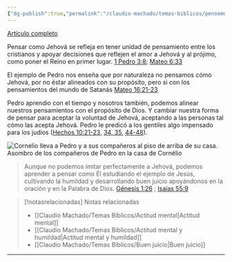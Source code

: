 ```yaml
---
{"dg-publish":true,"permalink":"/claudio-machado/temas-biblicos/pensemos-como-jehova/","title":"Pensemos cómo Jehová","tags":["Pensamientos","mente","Jehová","Pedro"]}
---
```


[Artículo completo](https://wol.jw.org/es/wol/d/r4/lp-s/2025321)

Pensar como Jehová se refleja en tener unidad de pensamiento entre los cristianos y apoyar decisiones que reflejen el amor a Jehová y al prójimo, como poner el Reino en primer lugar. [1 Pedro 3:8](https://wol.jw.org/es/wol/b/r4/lp-s/nwtsty/60/3#v=60:3:8); [Mateo 6:33](https://wol.jw.org/es/wol/b/r4/lp-s/nwtsty/40/6#v=40:6:33) 

El ejemplo de Pedro nos enseña que por naturaleza no pensamos cómo Jehová, por no éstar alineados con su propósito, pero si con los pensamientos del mundo de Satanás [Mateo 16:21-23](https://wol.jw.org/es/wol/b/r4/lp-s/nwtsty/40/16#v=40:16:21-40:16:23) 

Pedro aprendio con el tiempo y nosotros también, podemos alinear nuestros pensamientos con el propósito de Dios. Y cambiar nuestra forma de pensar para aceptar la voluntad de Jehová, aceptando a las personas tal cómo las acepta Jehová. Pedro le predicó a los gentiles algo impensado para los judíos ([Hechos 10:21-23,](https://wol.jw.org/es/wol/bc/r4/lp-s/2025321/10/0) [34, 35,](https://wol.jw.org/es/wol/bc/r4/lp-s/2025321/10/1) [44-48](https://wol.jw.org/es/wol/bc/r4/lp-s/2025321/10/2)).

![Cornelio lleva a Pedro y a sus compañeros al piso de arriba de su casa.](https://wol.jw.org/es/wol/mp/r4/lp-s/w25/2025/183)
<span class = "pie-foto">Asombro de los compañeros de Pedro en la casa de Cornélio</span>

>Aunque no podemos imitar perfectamente a Jehová, podemos aprender a pensar como Él estudiando el ejemplo de Jesús, cultivando la humildad y desarrollando buen juicio apoyándonos en la oración y en la Palabra de Dios.  [Génesis 1:26](https://wol.jw.org/es/wol/b/r4/lp-s/nwtsty/1/1#v=1:1:26) ; [Isaías 55:9](https://wol.jw.org/es/wol/b/r4/lp-s/nwtsty/23/55#v=23:55:9) 

> [!notasrelacionadas] Notas relacionadas
> - [[Claudio Machado/Temas Bíblicos/Actitud mental\|Actitud mental]]
> - [[Claudio Machado/Temas Bíblicos/Actitud mental y humildad\|Actitud mental y humildad]]
> - [[Claudio Machado/Temas Bíblicos/Buen juicio\|Buen juicio]]



---

